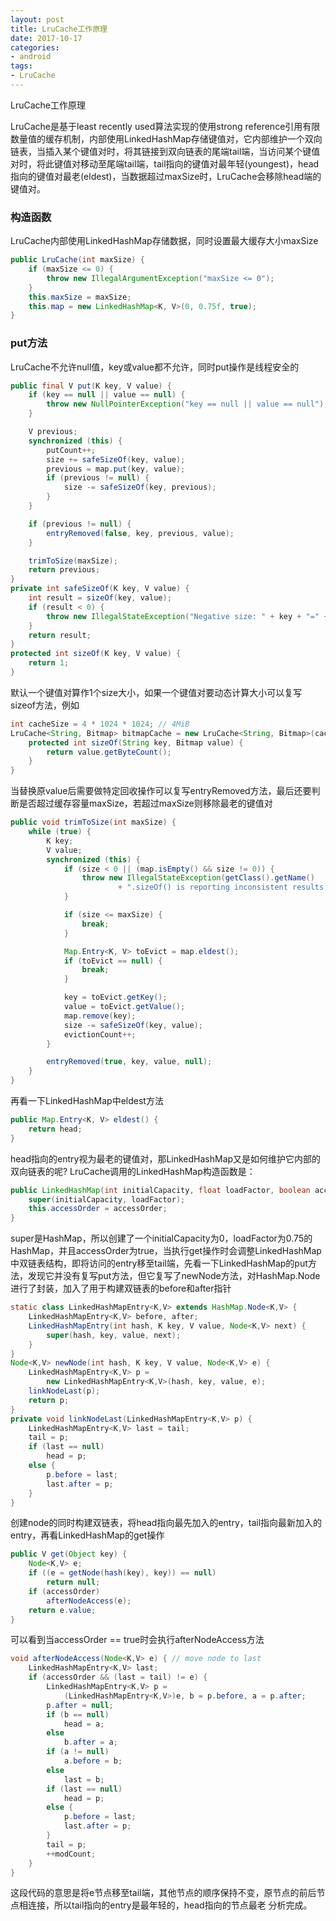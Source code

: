 ```yaml
---
layout: post
title: LruCache工作原理
date: 2017-10-17
categories:
- android
tags:
- LruCache
---
```


LruCache工作原理
<!-- more -->
LruCache是基于least recently used算法实现的使用strong reference引用有限数量值的缓存机制，内部使用LinkedHashMap存储键值对，它内部维护一个双向链表，当插入某个键值对时，将其链接到双向链表的尾端tail端，当访问某个键值对时，将此键值对移动至尾端tail端，tail指向的键值对最年轻(youngest)，head指向的键值对最老(eldest)，当数据超过maxSize时，LruCache会移除head端的键值对。

### 构造函数
LruCache内部使用LinkedHashMap存储数据，同时设置最大缓存大小maxSize
``` java
public LruCache(int maxSize) {
    if (maxSize <= 0) {
        throw new IllegalArgumentException("maxSize <= 0");
    }
    this.maxSize = maxSize;
    this.map = new LinkedHashMap<K, V>(0, 0.75f, true);
}
```

### put方法
LruCache不允许null值，key或value都不允许，同时put操作是线程安全的
``` java
public final V put(K key, V value) {
    if (key == null || value == null) {
        throw new NullPointerException("key == null || value == null");
    }

    V previous;
    synchronized (this) {
        putCount++;
        size += safeSizeOf(key, value);
        previous = map.put(key, value);
        if (previous != null) {
            size -= safeSizeOf(key, previous);
        }
    }

    if (previous != null) {
        entryRemoved(false, key, previous, value);
    }

    trimToSize(maxSize);
    return previous;
}
private int safeSizeOf(K key, V value) {
    int result = sizeOf(key, value);
    if (result < 0) {
        throw new IllegalStateException("Negative size: " + key + "=" + value);
    }
    return result;
}
protected int sizeOf(K key, V value) {
    return 1;
}
```
默认一个键值对算作1个size大小，如果一个键值对要动态计算大小可以复写sizeof方法，例如
``` java
int cacheSize = 4 * 1024 * 1024; // 4MiB
LruCache<String, Bitmap> bitmapCache = new LruCache<String, Bitmap>(cacheSize) {
    protected int sizeOf(String key, Bitmap value) {
        return value.getByteCount();
    }
}
```
当替换原value后需要做特定回收操作可以复写entryRemoved方法，最后还要判断是否超过缓存容量maxSize，若超过maxSize则移除最老的键值对
``` java
public void trimToSize(int maxSize) {
    while (true) {
        K key;
        V value;
        synchronized (this) {
            if (size < 0 || (map.isEmpty() && size != 0)) {
                throw new IllegalStateException(getClass().getName()
                        + ".sizeOf() is reporting inconsistent results!");
            }

            if (size <= maxSize) {
                break;
            }

            Map.Entry<K, V> toEvict = map.eldest();
            if (toEvict == null) {
                break;
            }

            key = toEvict.getKey();
            value = toEvict.getValue();
            map.remove(key);
            size -= safeSizeOf(key, value);
            evictionCount++;
        }

        entryRemoved(true, key, value, null);
    }
}
```
再看一下LinkedHashMap中eldest方法
``` java
public Map.Entry<K, V> eldest() {
    return head;
}
```
head指向的entry视为最老的键值对，那LinkedHashMap又是如何维护它内部的双向链表的呢? LruCache调用的LinkedHashMap构造函数是：
``` java
public LinkedHashMap(int initialCapacity, float loadFactor, boolean accessOrder) {
    super(initialCapacity, loadFactor);
    this.accessOrder = accessOrder;
}
```
super是HashMap，所以创建了一个initialCapacity为0，loadFactor为0.75的HashMap，并且accessOrder为true，当执行get操作时会调整LinkedHashMap中双链表结构，即将访问的entry移至tail端，先看一下LinkedHashMap的put方法，发现它并没有复写put方法，但它复写了newNode方法，对HashMap.Node进行了封装，加入了用于构建双链表的before和after指针
``` java
static class LinkedHashMapEntry<K,V> extends HashMap.Node<K,V> {
    LinkedHashMapEntry<K,V> before, after;
    LinkedHashMapEntry(int hash, K key, V value, Node<K,V> next) {
        super(hash, key, value, next);
    }
}
Node<K,V> newNode(int hash, K key, V value, Node<K,V> e) {
    LinkedHashMapEntry<K,V> p =
        new LinkedHashMapEntry<K,V>(hash, key, value, e);
    linkNodeLast(p);
    return p;
}
private void linkNodeLast(LinkedHashMapEntry<K,V> p) {
    LinkedHashMapEntry<K,V> last = tail;
    tail = p;
    if (last == null)
        head = p;
    else {
        p.before = last;
        last.after = p;
    }
}
```
创建node的同时构建双链表，将head指向最先加入的entry，tail指向最新加入的entry，再看LinkedHashMap的get操作
``` java
public V get(Object key) {
    Node<K,V> e;
    if ((e = getNode(hash(key), key)) == null)
        return null;
    if (accessOrder)
        afterNodeAccess(e);
    return e.value;
}
```
可以看到当accessOrder == true时会执行afterNodeAccess方法
``` java
void afterNodeAccess(Node<K,V> e) { // move node to last
    LinkedHashMapEntry<K,V> last;
    if (accessOrder && (last = tail) != e) {
        LinkedHashMapEntry<K,V> p =
            (LinkedHashMapEntry<K,V>)e, b = p.before, a = p.after;
        p.after = null;
        if (b == null)
            head = a;
        else
            b.after = a;
        if (a != null)
            a.before = b;
        else
            last = b;
        if (last == null)
            head = p;
        else {
            p.before = last;
            last.after = p;
        }
        tail = p;
        ++modCount;
    }
}
```
这段代码的意思是将e节点移至tail端，其他节点的顺序保持不变，原节点的前后节点相连接，所以tail指向的entry是最年轻的，head指向的节点最老
分析完成。